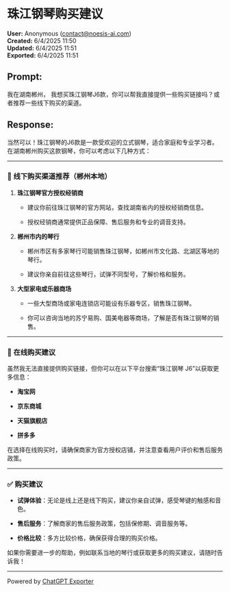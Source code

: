 # 珠江钢琴购买建议

**User:** Anonymous (contact@noesis-ai.com)  
**Created:** 6/4/2025 11:50  
**Updated:** 6/4/2025 11:51  
**Exported:** 6/4/2025 11:51  

## Prompt:
我在湖南郴州， 我想买珠江钢琴J6款，你可以帮我直接提供一些购买链接吗？或者推荐一些线下购买的渠道。

## Response:
当然可以！珠江钢琴的J6款是一款受欢迎的立式钢琴，适合家庭和专业学习者。在湖南郴州购买这款钢琴，你可以考虑以下几种方式：

* * *

### 🎹 线下购买渠道推荐（郴州本地）

1.  **珠江钢琴官方授权经销商**
    
    *   建议你前往珠江钢琴的官方网站，查找湖南省内的授权经销商信息。
        
    *   授权经销商通常提供正品保障、售后服务和专业的调音支持。
        
2.  **郴州市内的琴行**
    
    *   郴州市区有多家琴行可能销售珠江钢琴，如郴州市文化路、北湖区等地的琴行。
        
    *   建议你亲自前往这些琴行，试弹不同型号，了解价格和服务。
        
3.  **大型家电或乐器商场**
    
    *   一些大型商场或家电连锁店可能设有乐器专区，销售珠江钢琴。
        
    *   你可以咨询当地的苏宁易购、国美电器等商场，了解是否有珠江钢琴的销售。
        

* * *

### 🛒 在线购买建议

虽然我无法直接提供购买链接，但你可以在以下平台搜索“珠江钢琴 J6”以获取更多信息：

*   **淘宝网**
    
*   **京东商城**
    
*   **天猫旗舰店**
    
*   **拼多多**
    

在选择在线购买时，请确保商家为官方授权店铺，并注意查看用户评价和售后服务政策。

* * *

### ✅ 购买建议

*   **试弹体验**：无论是线上还是线下购买，建议你亲自试弹，感受琴键的触感和音色。
    
*   **售后服务**：了解商家的售后服务政策，包括保修期、调音服务等。
    
*   **价格比较**：多方比较价格，确保获得合理的购买价格。
    

如果你需要进一步的帮助，例如联系当地的琴行或获取更多的购买建议，请随时告诉我！



---
Powered by [ChatGPT Exporter](https://www.chatgptexporter.com)